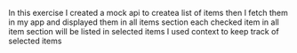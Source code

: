 In this exercise I created a mock api to createa list of items
then I fetch them in my app and displayed them in all items section
each checked item in all item section will be listed in selected items
I used context to keep track of selected items
